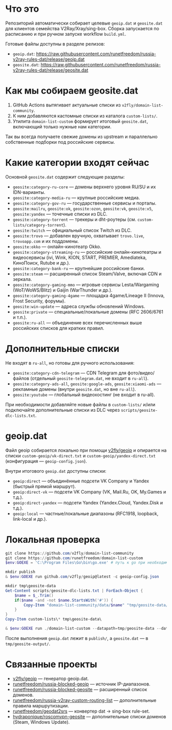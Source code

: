 ﻿# Что это

Репозиторий автоматически собирает целевые `geoip.dat` и `geosite.dat` для клиентов семейства V2Ray/Xray/sing-box. Сборка запускается по расписанию и при ручном запуске workflow `build.yml`.

Готовые файлы доступны в разделе релизов:

- `geoip.dat`: https://raw.githubusercontent.com/runetfreedom/russia-v2ray-rules-dat/release/geoip.dat
- `geosite.dat`: https://raw.githubusercontent.com/runetfreedom/russia-v2ray-rules-dat/release/geosite.dat

# Как мы собираем geosite.dat

1. GitHub Actions вытягивает актуальные списки из `v2fly/domain-list-community`.
2. К ним добавляются кастомные списки из каталога `custom-lists/`.
3. Утилита `domain-list-custom` формирует итоговый `geosite.dat`, включающий только нужные нам категории.

Так вы всегда получаете свежие домены из upstream и параллельно собственные подборки под российские сервисы.

# Какие категории входят сейчас

Основной `geosite.dat` содержит следующие разделы:

- `geosite:category-ru-core` — домены верхнего уровня RU/SU и их IDN-варианты.
- `geosite:category-media-ru` — крупные российские медиа.
- `geosite:category-gov-ru` — государственные сервисы и порталы.
- `geosite:mailru`, `geosite:ok`, `geosite:ozon`, `geosite:vk`, `geosite:x5`, `geosite:yandex` — точечные списки из DLC.
- `geosite:category-torrent` — трекеры и dht-роутеры (см. `custom-lists/category-torrent`).
- `geosite:twitch` — официальный список Twitch из DLC.
- `geosite:trovo` — добавлен вручную, охватывает `trovo.live`, `trovoapp.com` и их поддомены.
- `geosite:okko` — онлайн-кинотеатр Okko.
- `geosite:category-streaming-ru` — российские онлайн-кинотеатры и видеосервисы (ivi, Wink, KION, START, PREMIER, Аmediateka, КиноПоиск, Rutube и др.).
- `geosite:category-bank-ru` — крупнейшие российские банки.
- `geosite:steam` — расширенный список Steam/Valve, включая CDN и зеркала.
- `geosite:category-gaming-mmo` — игровые сервисы Lesta/Wargaming (WoT/WoWS/Blitz) и Gaijin (WarThunder и др.).
- `geosite:category-gaming-4game` — площадка 4game/Lineage II (Innova, Frost Security, форумы).
- `geosite:win-update` — адреса службы обновлений Windows.
- `geosite:private` — специальные/локальные домены (RFC 2606/6761 и т.п.).
- `geosite:ru-all` — объединение всех перечисленных выше российских списков для кратких правил.


# Дополнительные списки

Не входят в `ru-all`, но готовы для ручного использования:

- `geosite:category-cdn-telegram` — CDN Telegram для фото/видео/файлов (отдельный `geosite-telegram.dat`, не входит в `ru-all`).
- `geosite:category-ads-all`, `geosite:google-ads`, `geosite:xiaomi-ads` — рекламные домены (внутри `geosite.dat`, но вне `ru-all`).
- `geosite:youtube` — глобальный видеохостинг (не входит в ru-all).

При необходимости добавляйте новые файлы в `custom-lists/` и/или подключайте дополнительные списки из DLC через `scripts/geosite-dlc-lists.txt`.

# geoip.dat

Файл geoip собирается локально при помощи [v2fly/geoip](https://github.com/v2fly/geoip) и опирается на списки `custom-geoip/vk-direct.txt` и `custom-geoip/yandex-direct.txt` (конфигурация — `geoip-config.json`).

Внутри итогового `geoip.dat` доступны списки:

- `geoip:direct` — объединённые подсети VK Company и Yandex (быстрый прямой маршрут).
- `geoip:direct-vk` — подсети VK Company (VK, Mail.Ru, OK, My.Games и т.д.).
- `geoip:direct-yandex` — подсети Yandex (Yandex.Cloud, Yandex.Disk и т.д.).
- `geoip:local` — частные/локальные диапазоны (RFC1918, loopback, link-local и др.).



# Локальная проверка

```powershell
git clone https://github.com/v2fly/domain-list-community
git clone https://github.com/runetfreedom/domain-list-custom
$env:GOEXE = 'C:\Program Files\Go\bin\go.exe' # путь к go при необходимости

mkdir publish
& $env:GOEXE run github.com/v2fly/geoip@latest -c geoip-config.json

mkdir tmp\geosite-data
Get-Content scripts/geosite-dlc-lists.txt | ForEach-Object {
    $name = $_.Trim()
    if($name -and -not $name.StartsWith('#')) {
        Copy-Item "domain-list-community/data/$name" "tmp/geosite-data/"
    }
}
Copy-Item custom-lists\* tmp\geosite-data\

& $env:GOEXE run ./domain-list-custom --datapath=tmp/geosite-data --datname=geosite.dat --exportlists= --togfwlist= --outputpath=tmp/geosite-output
```

После выполнения `geoip.dat` лежит в `publish/`, а `geosite.dat` — в `tmp/geosite-output/`.

# Связанные проекты

- [v2fly/geoip](https://github.com/v2fly/geoip) — генератор geoip.dat.
- [runetfreedom/russia-blocked-geoip](https://github.com/runetfreedom/russia-blocked-geoip) — источник IP-диапазонов.
- [runetfreedom/russia-blocked-geosite](https://github.com/runetfreedom/russia-blocked-geosite) — расширенный список доменов.
- [runetfreedom/russia-v2ray-custom-routing-list](https://github.com/runetfreedom/russia-v2ray-custom-routing-list) — дополнительные правила маршрутизации.
- [runetfreedom/geodat2srs](https://github.com/runetfreedom/geodat2srs) — конвертер dat → sing-box rule-set.
- [hydraponique/roscomvpn-geosite](https://github.com/hydraponique/roscomvpn-geosite) — дополнительные списки доменов (Steam, Windows Update).
